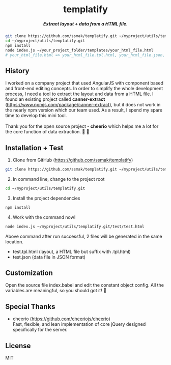 <h1 align="center">templatify</h1>

<h5 align="center">Extract layout + data from a HTML file.</h5>

``` bash
git clone https://github.com/ssmak/templatify.git ~/myproject/utils/templatify.git
cd ~/myproject/utils/templatify.git
npm install
node index.js ~/your_project_folder/templates/your_html_file.html
# your_html_file.html => your_html_file.tpl.html, your_html_file.json, your_html_file.html
```
## History
I worked on a company project that used AngularJS with component based and front-end editing concepts.
In order to simplify the whole development process, I need a tool to extract the layout and data from a HTML file.
I found an existing project called **canner-extract** (https://www.npmjs.com/package/canner-extract), but 
it does not work in the nearly npm version which our team used. As a result, I spend my spare time to develop this 
mini tool. <br /><br />
Thank you for the open source project - **cheerio** which helps me a lot for the core function of data extraction. :clap: :bow:

## Installation + Test
1. Clone from GitHub (https://github.com/ssmak/templatify)
``` bash
git clone https://github.com/ssmak/templatify.git ~/myproject/utils/templatify.git
```
2. In command line, change to the project root
``` bash
cd ~/myproject/utils/templatify.git
```
3. Install the project dependencies
``` bash
npm install
```
4. Work with the command now!
``` bash
node index.js ~/myproject/utils/templatify.git/test/test.html
```
Above command after run successful, 2 files will be generated in the same location.
* test.tpl.html (layout, a HTML file but suffix with .tpl.html)
* test.json (data file in JSON format)

## Customization
Open the source file index.babel and edit the constant object config. 
All the variables are meaningful, so you should got it! :metal:

## Special Thanks
* cheerio (https://github.com/cheeriojs/cheerio)<br />
Fast, flexible, and lean implementation of core jQuery designed specifically for the server.

## License
MIT
